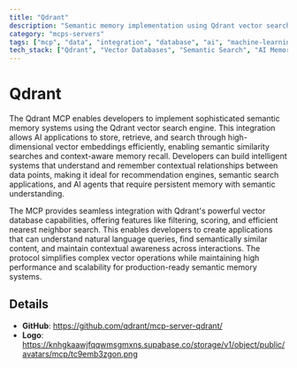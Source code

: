 ```yaml
---
title: "Qdrant"
description: "Semantic memory implementation using Qdrant vector search engine for AI applications"
category: "mcps-servers"
tags: ["mcp", "data", "integration", "database", "ai", "machine-learning"]
tech_stack: ["Qdrant", "Vector Databases", "Semantic Search", "AI Memory", "Embeddings"]
---
```


# Qdrant

The Qdrant MCP enables developers to implement sophisticated semantic memory systems using the Qdrant vector search engine. This integration allows AI applications to store, retrieve, and search through high-dimensional vector embeddings efficiently, enabling semantic similarity searches and context-aware memory recall. Developers can build intelligent systems that understand and remember contextual relationships between data points, making it ideal for recommendation engines, semantic search applications, and AI agents that require persistent memory with semantic understanding.

The MCP provides seamless integration with Qdrant's powerful vector database capabilities, offering features like filtering, scoring, and efficient nearest neighbor search. This enables developers to create applications that can understand natural language queries, find semantically similar content, and maintain contextual awareness across interactions. The protocol simplifies complex vector operations while maintaining high performance and scalability for production-ready semantic memory systems.

## Details

- **GitHub**: https://github.com/qdrant/mcp-server-qdrant/
- **Logo**: https://knhgkaawjfqqwmsgmxns.supabase.co/storage/v1/object/public/avatars/mcp/tc9emb3zgon.png

